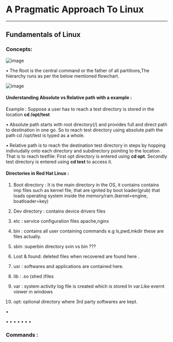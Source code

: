 # A Pragmatic Approach To Linux 
-----------------------------------------------------------------------------------------------------------------------------------
## Fundamentals of Linux

### Concepts:

![image](https://user-images.githubusercontent.com/116474264/230573316-8b1eeec2-518f-4585-b20e-2d360589b02d.png)

• The Root is the central command or the father of all partitions,The hierarchy runs as per the below mentioned flowchart. 

![image](https://user-images.githubusercontent.com/116474264/230582818-fa42beb5-8f1b-4906-888e-9e1cc98eacc0.png)

#### Understanding Absolute vs Relative path with a example :
Example : Suppose a user has to reach a test directory is stored in the location **cd /opt/test**

• Absolute path  starts with root directory(/) and provides full and direct path to destination in one go. 
  So to reach test directory using absolute path the  path cd /opt/test is typed as a whole. 
  
• Relative path is to reach the destination test directory in steps by hopping indiviudally onto each directory
  and subdirectory pointing to the location .
  That is to reach testfile: 
  First opt directory is entered using **cd opt**.
  Secondly test directory is entered using **cd test** to access it.


#### Directories in Red Hat Linux :



1) Boot directory : It is the main directory in the OS, it contains contains imp files such as kernel file, 
   that are ignited by boot loader(grub) that loads operating system inside the memory/ram.(kernel=engine, boatloader=key)


2)  Dev directory : contains device drivers files

3)  etc : service configuration files apache,nginx

4)  bin : contains all user containing commands e.g ls,pwd,mkdir these are files actually.

5)  sbin :superbin directory
svin vs bin ???

6)  Lost & found: deleted files when recovered are found here .

7)  usr : softwares and applications are contained here.

8)  lib : .so (shed )files

9)  var : system activity log file is created which is stored In var.Like evernt viewer in windows

10) opt: optional directory where 3rd party softwares are kept.



•

• 
• 
• 
• 
• 
• 
• 

### Commands :  

